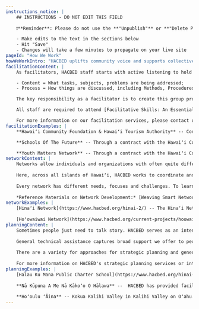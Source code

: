 ```yaml
---
instructions_notice: |
    ## INSTRUCTIONS - DO NOT EDIT THIS FIELD
    
    ❗️**Reminder**: Please do not use the **"Unpublish"** or **"Delete Published Entry"** options on this page as this will break your site's code.❗️

    - Make edits to the text in the sections below
    - Hit "Save"
    - Changes will take a few minutes to propagate on your live site
pageId: "How We Work"
howWeWorkIntro: "HACBED uplifts community voice and supports collective action towards community-based economic development as a facilitator, catalyst, community builder and broker as asked by the communities we serve. Our approach  is founded on the belief that people \"know\" and \"can\" and is conducted through informed and skilled listening that strengthens community voice and promotes collective action. Please click the images below to learn more about how we do our work."
facilitationContent: |
    As facilitators, HACBED staff starts with active listening to hold safe spaces for meaningful conversations. The process of facilitation is a way of providing leadership without taking the reigns, and contributing structure and process to interactions so groups are able to function effectively and make high-quality decisions. A facilitative leader focuses on both content and process.

    - Content = What tasks, subjects, problems are being addressed;
    - Process = How things are discussed, including Methods, Procedures, Format, Tools, Style of interaction, Group norms, Group dynamics and Group climate

    The key responsibility as a facilitator is to create this group process and an environment in which it can flourish, and so help the group reach a successful decision, solution or conclusion. To facilitate effectively, HACBED staff operate objectively with a neutral stance as to solely focus on the group process. We work from a set of core values consistent with the concepts of empowerment, commitment, collaboration, learning and partnership.

    All staff are required to attend [Facilitative Skills: An Essential Foundation for Collaborative Leadership](https://www.pacificcollaboration.com/), a two day facilitator training session by Donna Ching, Ph.D.

    For more information on our facilitation services, please contact us.
facilitationExamples: |
    **Hawaiʻi Community Foundation & Hawaiʻi Tourism Authority** -- Conducted a strategic dialogue process with the advisory groups that make up HTA's Natural Resources & Kukulu Ola: Living Hawaiian Culture Programs to inform the new partnership in which HCF will administer the two grantmaking programs for HTA.

    **Schools Of The Future** -- Through a contract with the Hawaiʻi Community Foundation and in partnership with the Hawaiʻi Association of Independent Schools, HACBED provided facilitation and technical support for learning circles being formed in and between the 20 schools chosen to be part of HCF's Schools Of The Future

    **Youth Matters Network** -- Through a contract with the Hawaiʻi Community Foundation, provided facilitation and technical support to establish and conduct learning circles for 18 nonprofit youth serving organizations in the YMN.
networkContent: |
    Networks allow individuals and organizations with often quite different perspectives, strengths and experiences to work together to achieve a common goal. Effective networks have the potential to make immense impact on systemic change at any level -- from a community or grassroots level to a global scale.
    
    Here, across all islands of Hawaiʻi, HACBED works to coordinate and develop quality networks that are based on intention, accountability, and trust. As a network facilitator, HACBED designs and facilitates gatherings to help partners uplift their interests, identify challenges, and structure network activities that connect people strategically where there is mutual benefit. HACBED also catalyzes ideas into collective action through coordination and coaching. Should the network run into structural issues for itself or its communities, HACBED takes on the role of advocate to bridge disconnects between grassroots action and institutional policy.
    
    Every network has different needs, focuses and challenges. To learn more about HACBED's role as a network weaver, please contact us.
    
    *Reference Materials on Network Development:* [Weaving Smart Networks](http://www.networkweaver.com/)
networkExamples: |
    [Hinaʻi Network](https://www.hacbed.org/hinai-2/) -- The Hinaʻi Network is comprised of individuals and organizations that represent nonprofit community services agencies, government entities, educational institutions and experts in agriculture. Together, this network is working together on multiple projects across the state of Hawaiʻi to build a sustainable agriculture economy.
    
    [Hoʻowaiwai Network](https://www.hacbed.org/current-projects/hoowaiwai-network-hawaii-island/) -- The members of the Hoʻowaiwai Network work to develop, sustain and expand their *Hoʻowaiwai Empowerment Services.* These services aim to Build Genuine Wealth & Financial Security at the *Individual & Family Level;* Improve Productivity & Viability at the *Private & Public Sector Level;* and Nurture Sustainability & Resilience at the *Community Level.* Members represent nonprofit community agencies, government entities, volunteer organizations as well as unaffiliated individuals interested in furthering the goals of the network.
planningContent: |
    Sometimes people just need to talk story. HACBED serves as an intentional listener to help communities to articulate their ideas in a safe space, synthesize ideas, and action plan their next steps. We listen to every stakeholder to ensure each voice is equally lifted up. As such, we remain connected to our "activist" roots by ensuring that no voice is unheard so that the organization can move forward collectively.
    
    General technical assistance captures broad support we offer to people and organizations to meet them where they are at. Strategic planning is a more structured approach to how an organization determines where it is going over the next year or more, how it's going to get there, and how it will know if it got there or not. The focus of a strategic plan is usually on the entire organization, while the focus of a business plan is usually on a particular product, service or program. Our role is then to help organizations identify long term action plans through a collaborative approach with all stakeholders.
    
    There are a variety for approaches for strategic planning and general technical assistance and HACBED's approach is founded in an asset-based mindset that lifts up the assets of the community using the appreciative inquiry method. From that base, HACBED employs a variety of techniques and models in ways that make sense for each community. The way that a strategic plan or other technical assistance is offered and developed depends on the nature of the organization's leadership, culture of the organization, complexity of the organization's environment, and size of the organization, among other considerations.
    
    For more information on HACBED's strategic planning services or interest in receiving more general technical support, please contact us.
planningExamples: |
    [Halau Ku Mana Public Charter School](https://www.hacbed.org/hinai-2/) -- in 2014 and 2015, HACBED provided Strategic Planning services to help HKM outline their activities and priorities for the coming years.
    
    **Nā Kūpuna A Me Nā Kākoʻo O Hālawa** --  HACBED has provided facilitation and technical support for strategic planning, board development, operational support, and development of a sustainability plan to the nonprofit granted to maintain the historic Hālawa Valley.
    
    **Hoʻoulu ʻĀina** -- Kokua Kalihi Valley in Kalihi Valley on Oʻahu. Conducted feasibility analysis for culturally appropriate venture development concepts for the 100 acre Hoʻoulu ʻĀina Nature Preserve of Kokua Kalihi Valley that provides comprehensive family services and operates the Charles Judd Community Health Center."
---
```

